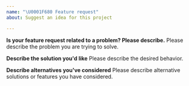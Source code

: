 ```yaml
---
name: "\U0001F680 Feature request"
about: Suggest an idea for this project

---
```


<!--
Thank you for suggesting an idea to make Node.js better.

Please fill in as much of the template below as you're able.
-->

**Is your feature request related to a problem? Please describe.**
Please describe the problem you are trying to solve.

**Describe the solution you'd like**
Please describe the desired behavior.

**Describe alternatives you've considered**
Please describe alternative solutions or features you have considered.